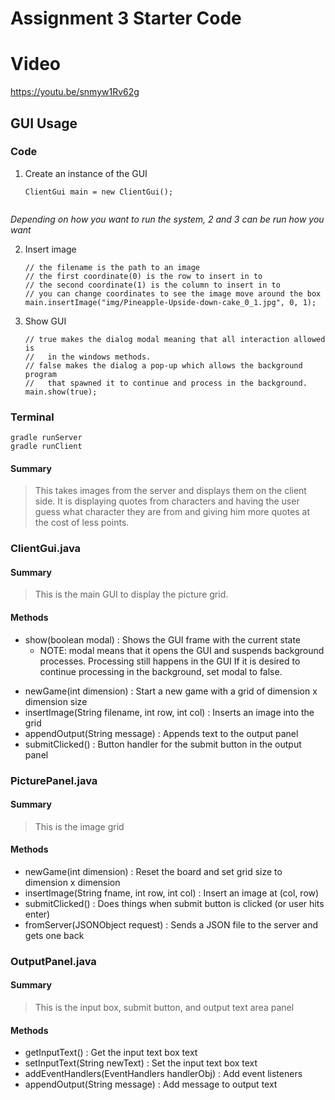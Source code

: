 # Assignment 3 Starter Code
# Video
https://youtu.be/snmyw1Rv62g 

## GUI Usage

### Code

1. Create an instance of the GUI

   ```
   ClientGui main = new ClientGui();
   ```
   ```

*Depending on how you want to run the system, 2 and 3 can be run how you want*

2. Insert image

   ```
   // the filename is the path to an image
   // the first coordinate(0) is the row to insert in to
   // the second coordinate(1) is the column to insert in to
   // you can change coordinates to see the image move around the box
   main.insertImage("img/Pineapple-Upside-down-cake_0_1.jpg", 0, 1);
   ```

3. Show GUI

   ```
   // true makes the dialog modal meaning that all interaction allowed is 
   //   in the windows methods.
   // false makes the dialog a pop-up which allows the background program 
   //   that spawned it to continue and process in the background.
   main.show(true);
   ```

### Terminal 

```
gradle runServer
gradle runClient
```

#### Summary

> This takes images from the server and displays them on the client side.
> It is displaying quotes from characters and having the user guess what
> character they are from and giving him more quotes at the cost of less points.

### ClientGui.java
#### Summary

> This is the main GUI to display the picture grid. 

#### Methods
  - show(boolean modal) :  Shows the GUI frame with the current state
     * NOTE: modal means that it opens the GUI and suspends background processes. Processing still happens in the GUI If it is desired to continue processing in the background, set modal to false.
   * newGame(int dimension) :  Start a new game with a grid of dimension x dimension size
   * insertImage(String filename, int row, int col) :  Inserts an image into the grid
   * appendOutput(String message) :  Appends text to the output panel
   * submitClicked() :  Button handler for the submit button in the output panel

### PicturePanel.java

#### Summary

> This is the image grid

#### Methods

- newGame(int dimension) :  Reset the board and set grid size to dimension x dimension
- insertImage(String fname, int row, int col) :  Insert an image at (col, row)
- submitClicked() : Does things when submit button is clicked (or user hits enter)
- fromServer(JSONObject request) : Sends a JSON file to the server and gets one back

### OutputPanel.java

#### Summary

> This is the input box, submit button, and output text area panel

#### Methods

- getInputText() :  Get the input text box text
- setInputText(String newText) :  Set the input text box text
- addEventHandlers(EventHandlers handlerObj) :  Add event listeners
- appendOutput(String message) :  Add message to output text

